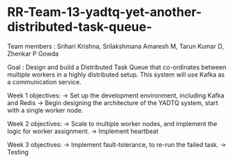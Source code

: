 # RR-Team-13-yadtq-yet-another-distributed-task-queue-

Team members : Srihari Krishna, Srilakshmana Amaresh M, Tarun Kumar D, Zhenkar P Gowda

Goal : Design and build a Distributed Task Queue that co-ordinates between multiple workers in a highly distributed setup. This system will use Kafka as a communication service.

Week 1 objectives:
-> Set up the development environment, including Kafka and Redis 
-> Begin designing the architecture of the YADTQ system, start with a single worker node.

Week 2 objectives:
-> Scale to multiple worker nodes, and implement the logic for worker assignment.
-> Implement heartbeat

Week 3 objectives:
-> Implement fault-tolerance, to re-run the failed task.
-> Testing
